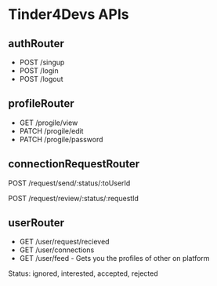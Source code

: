  # Tinder4Devs APIs

## authRouter
 - POST /singup
 - POST /login
 - POST /logout

## profileRouter
 - GET /progile/view
 - PATCH /progile/edit
 - PATCH /progile/password

## connectionRequestRouter
 <!-- - POST /request/send/interested/:toUserId -->
 <!-- - POST /request/send/ignored/:userId -->
 POST /request/send/:status/:toUserId 
 <!-- Handles above routes -->

 <!-- - POST /request/review/accepted/:requestId -->
 <!-- - POST /request/review/rejected/:requestId -->
POST /request/review/:status/:requestId
<!-- Handles its above routes -->

## userRouter
 - GET /user/request/recieved    <!-- Get all the pending connection request-->
 - GET /user/connections 
 - GET /user/feed - Gets you the profiles  of other on platform


  Status: ignored, interested, accepted, rejected